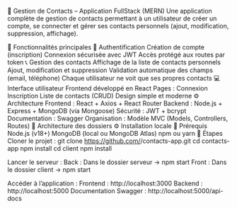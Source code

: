 📇 Gestion de Contacts – Application FullStack (MERN)
Une application complète de gestion de contacts permettant à un utilisateur de créer un compte, se connecter et gérer ses contacts personnels (ajout, modification, suppression, affichage).

🚀 Fonctionnalités principales
👤 Authentification
Création de compte (inscription)
Connexion sécurisée avec JWT
Accès protégé aux routes par token
📞 Gestion des contacts
Affichage de la liste de contacts personnels
Ajout, modification et suppression
Validation automatique des champs (email, téléphone)
Chaque utilisateur ne voit que ses propres contacts
💻 Interface utilisateur
Frontend développé en React
Pages :
Connexion
Inscription
Liste de contacts (CRUD)
Design simple et moderne
⚙️ Architecture
Frontend : React + Axios + React Router
Backend : Node.js + Express + MongoDB (via Mongoose)
Sécurité : JWT + bcrypt
Documentation : Swagger
Organisation : Modèle MVC (Models, Controllers, Routes)
🧩 Architecture des dossiers
⚙️ Installation locale
🧱 Prérequis
Node.js (v18+)
MongoDB (local ou MongoDB Atlas)
npm ou yarn
🔧 Étapes
Cloner le projet :
git clone https://github.com/<ton-nom-utilisateur>/contacts-app.git
cd contacts-app
npm install cd client npm install

Lancer le serveur : Back : Dans le dossier serveur -> npm start Front : Dans le dossier client -> npm start

Accéder à l’application : Frontend : http://localhost:3000 Backend : http://localhost:5000 Documentation Swagger : http://localhost:5000/api-docs
